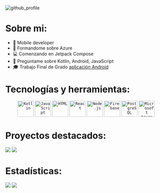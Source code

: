 ![github_profile](https://github.com/aperher/aperher/assets/100694428/4b828cde-8430-46e4-bb1d-40106975e53b)

# Sobre mi:
- 📲 Mobile developer
- 📖 Formandome sobre Azure
- 💻 Comenzando en Jetpack Compose
- 💬 Preguntame sobre Kotlin, Android, JavaScript
- 🎓 Trabajo Final de Grado [aplicación Android](https://github.com/aperher/android-comandas-tfg "Comandas Android")


# Tecnologías y herramientas:
<div align="center">
	<code><img width="50" src="https://user-images.githubusercontent.com/25181517/185062810-7ee0c3d2-17f2-4a98-9d8a-a9576947692b.png" alt="Kotlin" title="Kotlin"/></code>
	<code><img width="50" src="https://user-images.githubusercontent.com/25181517/117447155-6a868a00-af3d-11eb-9cfe-245df15c9f3f.png" alt="JavaScript" title="JavaScript"/></code>
	<code><img width="50" src="https://user-images.githubusercontent.com/25181517/192158954-f88b5814-d510-4564-b285-dff7d6400dad.png" alt="HTML" title="HTML"/></code>
	<code><img width="50" src="https://user-images.githubusercontent.com/25181517/183897015-94a058a6-b86e-4e42-a37f-bf92061753e5.png" alt="React" title="React"/></code>
	<code><img width="50" src="https://user-images.githubusercontent.com/25181517/183568594-85e280a7-0d7e-4d1a-9028-c8c2209e073c.png" alt="Node.js" title="Node.js"/></code>
	<code><img width="50" src="https://user-images.githubusercontent.com/25181517/189716855-2c69ca7a-5149-4647-936d-780610911353.png" alt="Firebase" title="Firebase"/></code>
	<code><img width="50" src="https://user-images.githubusercontent.com/25181517/117208740-bfb78400-adf5-11eb-97bb-09072b6bedfc.png" alt="PostgreSQL" title="PostgreSQL"/></code>
	<code><img width="50" src="https://user-images.githubusercontent.com/25181517/183911544-95ad6ba7-09bf-4040-ac44-0adafedb9616.png" alt="Microsoft Azure" title="Microsoft Azure"/></code>
</div>

 # Proyectos destacados:
 [![](https://github-readme-stats.vercel.app/api/pin/?username=aperher&repo=android-quotation-shake)](https://github.com/aperher/android-quotation-shake)
 [![](https://github-readme-stats.vercel.app/api/pin/?username=aperher&repo=android-comandas-tfg)](https://github.com/aperher/android-comandas-tfg)

# Estadísticas:
![](https://github-readme-stats.vercel.app/api?username=aperher&show_icons=true&bg_color=00000000&custom_title=Estad%C3%ADsticas%20de%20Alberto&rank_icon=github)
![](https://github-readme-stats.vercel.app/api/top-langs/?username=aperher&layout=compact&custom_title=Lenguajes%20m%C3%A1s%20usados)

